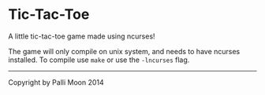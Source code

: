 Tic-Tac-Toe
===========

A little tic-tac-toe game made using ncurses!

The game will only compile on unix system, and needs to have ncurses installed. To compile use `make` or use the `-lncurses` flag.

----------------------------

Copyright by Palli Moon 2014
